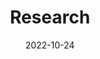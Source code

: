 ---
# Leave the homepage title empty to use the site title
title: Research
date: 2022-10-24
type: landing

sections:
  - block: markdown
    content:
      title: Research
      text: Machine learning is obsessed with accuracy, but traditional science embraces unexpected results as sources of new insight. My work investigates how errors in carefully engineered ML tasks can teach us about hidden structures in data. I'm generally interested in mixture models, high level data fusion, and stability to distribution shift - usually through the lense of causality.
    design:
      # See Page Builder docs for all section customization options.
      # Choose how many columns the section has. Valid values: '1' or '2'.
      columns: '1'
  - block: collection
    id: research
    content:
      title: Topics
      filters:
        folders:
          - project
      # Default filter index (e.g. 0 corresponds to the first `filter_button` instance below).
      sort_by: 'Weight'
      sort_ascending: true
    design:
      # Choose how many columns the section has. Valid values: '1' or '2'.
      columns: '1'
      view: showcase
      # For Showcase view, flip alternate rows?
      flip_alt_rows: false
  - block: collection
    id: publications
    content:
      title: Recent Publications
      subtitle: ''
      text: ''
      # Choose how many pages you would like to display (0 = all pages)
      count: 5
      # Filter on criteria
      filters:
        # The folders to display content from
        folders:
          - publication
        author: ""
        category: ""
        tag: ""
        publication_type: ""
        featured_only: false
        exclude_featured: false
        exclude_future: false
        exclude_past: false
      # Choose how many pages you would like to offset by
      # Useful if you wish to show the first item in the Featured widget
      offset: 0
      # Field to sort by, such as Date or Title
      sort_by: 'Date'
      sort_ascending: false
    design:
      columns: '1'
      view: citation

---